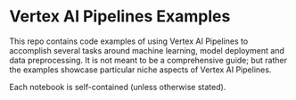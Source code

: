 # Vertex AI Pipelines Examples

This repo contains code examples of using Vertex AI Pipelines to accomplish several tasks around machine learning, model deployment and data preprocessing. It is not meant to be a comprehensive guide; but rather the examples showcase particular niche aspects of Vertex AI Pipelines.

Each notebook is self-contained (unless otherwise stated).